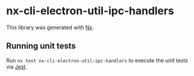 # nx-cli-electron-util-ipc-handlers

This library was generated with [Nx](https://nx.dev).

## Running unit tests

Run `nx test nx-cli-electron-util-ipc-handlers` to execute the unit tests via [Jest](https://jestjs.io).
